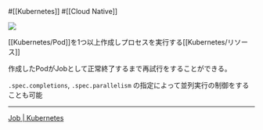  #[[Kubernetes]] #[[Cloud Native]]

![](https://github.com/kubernetes/community/raw/master/icons/png/resources/labeled/job-128.png)

[[Kubernetes/Pod]]を1つ以上作成しプロセスを実行する[[Kubernetes/リソース]]

作成したPodがJobとして正常終了するまで再試行をすることができる。

`.spec.completions`, `.spec.parallelism` の指定によって並列実行の制御をすることも可能

---
[Job | Kubernetes](https://kubernetes.io/ja/docs/concepts/workloads/controllers/job/)

